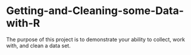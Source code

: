 # Getting-and-Cleaning-some-Data-with-R
The purpose of this project is to demonstrate your ability to collect, work with, and clean a data set.

